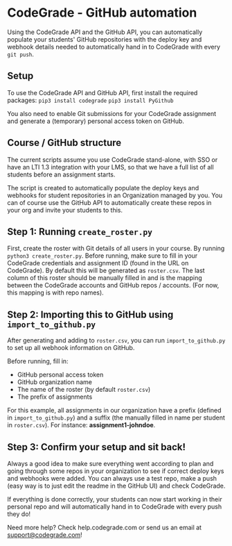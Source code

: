# CodeGrade - GitHub automation

Using the CodeGrade API and the GitHub API, you can automatically populate
your students' GitHub repositories with the deploy key and webhook details
needed to automatically hand in to CodeGrade with every `git push`.

## Setup
To use the CodeGrade API and GitHub API, first install the required packages:
`pip3 install codegrade`
`pip3 install PyGithub`

You also need to enable Git submissions for your CodeGrade assignment and
generate a (temporary) personal access token on GitHub.

## Course / GitHub structure
The current scripts assume you use CodeGrade stand-alone, with SSO or have
an LTI 1.3 integration with your LMS, so that we have a full list of all
students before an assignment starts.

The script is created to automatically populate the deploy keys and webhooks
for student repositories in an Organization managed by you. You can of
course use the GitHub API to automatically create these repos in your org
and invite your students to this.

## Step 1: Running `create_roster.py`
First, create the roster with Git details of all users in your course. By
running `python3 create_roster.py`. Before running, make sure to fill in
your CodeGrade credentials and assignment ID (found in the URL on CodeGrade).
By default this will be generated as `roster.csv`. The last column of this
roster should be manually filled in and is the mapping between the
CodeGrade accounts and GitHub repos / accounts. (For now, this mapping is
with repo names).

## Step 2: Importing this to GitHub using `import_to_github.py`
After generating and adding to `roster.csv`, you can run `import_to_github.py`
to set up all webhook information on GitHub.

Before running, fill in:

- GitHub personal access token
- GitHub organization name
- The name of the roster (by default `roster.csv`)
- The prefix of assignments

For this example, all assignments in our organization have a prefix (defined
in `import_to_github.py`) and a suffix (the manually filled in name per
student in `roster.csv`). For instance: **assignment1-johndoe**.

## Step 3: Confirm your setup and sit back!
Always a good idea to make sure everything went according to plan and going
through some repos in your organization to see if correct deploy keys and
webhooks were added. You can always use a test repo, make a push (easy way
is to just edit the readme in the GitHub UI) and check CodeGrade.

If everything is done correctly, your students can now start working in their
personal repo and will automatically hand in to CodeGrade with every push they
do!

Need more help? Check help.codegrade.com or send us an email at
support@codegrade.com!
